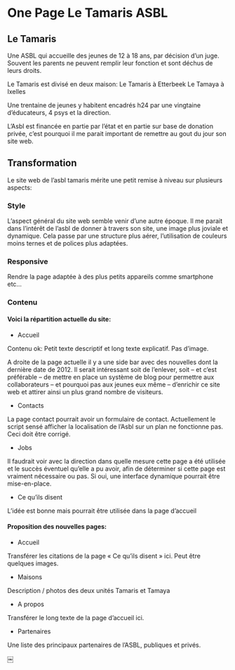 # One Page Le Tamaris ASBL


## Le Tamaris

Une ASBL qui accueille des jeunes de 12 à 18 ans, par décision d’un juge. Souvent les parents ne peuvent remplir leur fonction et sont déchus de leurs droits.

Le Tamaris est divisé en deux maison:
	Le Tamaris à Etterbeek
	Le Tamaya à Ixelles

Une trentaine de jeunes y habitent encadrés h24 par une vingtaine d’éducateurs, 4 psys et la direction.

L’Asbl est financée en partie par l’état et en partie sur base de donation privée, c’est pourquoi il me parait important de remettre au gout du jour son site web.


## Transformation

Le site web de l’asbl tamaris mérite une petit remise à niveau sur plusieurs aspects:


### Style
	
L’aspect général du site web semble venir d’une autre époque. Il me parait dans l’intérêt de l’asbl de donner à travers son site, une image plus joviale et dynamique. Cela passe par une structure plus aérer, l’utilisation de couleurs moins ternes et de polices plus adaptées.

	
### Responsive
	
Rendre la page adaptée à des plus petits appareils comme smartphone etc…



### Contenu
	

#### Voici la répartition actuelle du site:

* Accueil
	
Contenu ok: Petit texte descriptif et long texte explicatif. Pas d’image.

A droite de la page actuelle il y a une side bar avec des nouvelles dont la dernière date de 2012. Il serait intéressant soit de l’enlever, soit – et c’est préférable – de mettre en place un système de blog pour permettre aux collaborateurs – et pourquoi pas aux jeunes eux même – d’enrichir ce site web et attirer ainsi un plus grand nombre de visiteurs.

* Contacts
	
La page contact pourrait avoir un formulaire de contact. Actuellement le script sensé afficher la localisation de l’Asbl sur un plan ne fonctionne pas. Ceci doit être corrigé.

* Jobs
	
Il faudrait voir avec la direction dans quelle mesure cette page a été utilisée et le succès éventuel qu’elle a pu avoir, afin de déterminer si cette page est vraiment nécessaire ou pas. Si oui, une interface dynamique pourrait être mise-en-place.

* Ce qu’ils disent
	
L’idée est bonne mais pourrait être utilisée dans la page d’accueil


#### Proposition des nouvelles pages:

* Accueil
	
Transférer les citations de la page « Ce qu’ils disent » ici. Peut être quelques images.

* Maisons
	
Description  / photos des deux unités Tamaris et Tamaya

* A propos
	
Transférer le long texte de la page d’accueil ici.

* Partenaires
	
Une liste des principaux partenaires de l’ASBL, publiques et privés.

￼
